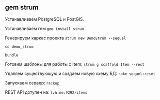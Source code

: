 ## gem strum

Устанавливаем PostgreSQL и PostGIS.

Устанавливаем гем `gem install strum`

Генерируем каркас проекта `strum new DemoStrum --sequel`

`cd demo_strum`

`bundle`

Готовим шаблоны для работы с Item: `strum g scaffold Item --rest`

Удаляем существующую и создаем новую схему БД: `rake sequel:reset` 

Запускаем сервер: `rackup` 

REST API дотупен на: `lvh.me:9292/items`